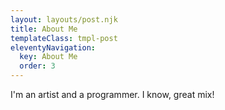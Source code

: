 ```yaml
---
layout: layouts/post.njk
title: About Me
templateClass: tmpl-post
eleventyNavigation:
  key: About Me
  order: 3
---
```


I'm an artist and a programmer. I know, great mix!
